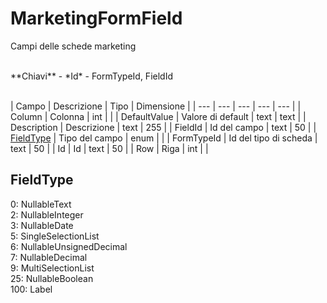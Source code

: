 # MarketingFormField
Campi delle schede marketing

<br>
**Chiavi**
- *Id*
- FormTypeId, FieldId
<br><br>

| Campo | Descrizione | Tipo | Dimensione | 
| --- | --- | --- | --- | --- |
| Column | Colonna | int |  |
| DefaultValue | Valore di default | text | text |
| Description | Descrizione | text | 255 |
| FieldId | Id del campo | text | 50 |
| [FieldType](#fieldtype) | Tipo del campo | enum |  |
| FormTypeId | Id del tipo di scheda | text | 50 |
| Id | Id | text | 50 |
| Row | Riga | int |  |

FieldType
---
0: NullableText<br>2: NullableInteger<br>3: NullableDate<br>5: SingleSelectionList<br>6: NullableUnsignedDecimal<br>7: NullableDecimal<br>9: MultiSelectionList<br>25: NullableBoolean<br>100: Label

